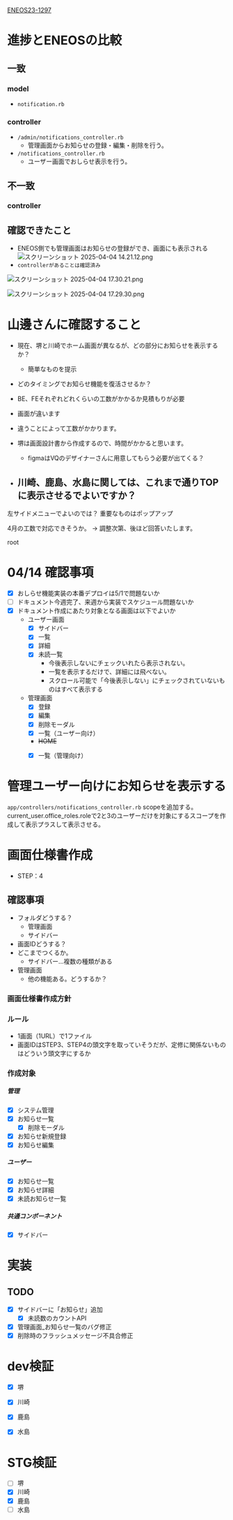 [ENEOS23-1297](https://vqit.backlog.com/view/ENEOS23-1297)
# 進捗とENEOSの比較
## 一致
### model
- `notification.rb`
### controller
- `/admin/notifications_controller.rb`
	- 管理画面からお知らせの登録・編集・削除を行う。
- `/notifications_controller.rb`
	- ユーザー画面でおしらせ表示を行う。

## 不一致
### controller

## 確認できたこと
- ENEOS側でも管理画面はお知らせの登録ができ、画面にも表示される
![スクリーンショット 2025-04-04 14.21.12.png](../_resources/スクリーンショット%202025-04-04%2014.21.12.png)
- `controllerがあることは確認済み`



![スクリーンショット 2025-04-04 17.30.21.png](../_resources/スクリーンショット%202025-04-04%2017.30.21.png)

![スクリーンショット 2025-04-04 17.29.30.png](../_resources/スクリーンショット%202025-04-04%2017.29.30.png)

# 山邊さんに確認すること
- 現在、堺と川崎でホーム画面が異なるが、どの部分にお知らせを表示するか？
	- 簡単なものを提示
- どのタイミングでお知らせ機能を復活させるか？
- BE、FEそれぞれどれくらいの工数がかかるか見積もりが必要


- 画面が違います
- 違うことによって工数がかかります。
- 堺は画面設計書から作成するので、時間がかかると思います。
	- figmaはVQのデザイナーさんに用意してもらう必要が出てくる？
- 川崎、鹿島、水島に関しては、これまで通りTOPに表示させるでよいですか？
	- 


左サイドメニューでよいのでは？
重要なものはポップアップ

4月の工数で対応できそうか。
-> 調整次第、後ほど回答いたします。


root




# 04/14 確認事項
- [x] おしらせ機能実装の本番デプロイは5/1で問題ないか
- [ ] ドキュメント今週完了、来週から実装でスケジュール問題ないか
- [x] ドキュメント作成にあたり対象となる画面は以下でよいか
	- ユーザー画面
		- [x] サイドバー
		- [x] 一覧
		- [x] 詳細
		- [x] 未読一覧
			- 今後表示しないにチェックいれたら表示されない。
			- 一覧を表示するだけで、詳細には飛べない。
			- スクロール可能で「今後表示しない」にチェックされていないものはすべて表示する
	- 管理画面
		- [x] 登録
		- [x] 編集
		- [x] 削除モーダル
		- [x] 一覧（ユーザー向け）
		-  ~~HOME~~
		- [x] 一覧（管理向け）


# 管理ユーザー向けにお知らせを表示する
`app/controllers/notifications_controller.rb`
scopeを追加する。
current_user.office_roles.roleで2と3のユーザーだけを対象にするスコープを作成して表示プラスして表示させる。


# 画面仕様書作成
- STEP：4
## 確認事項
- フォルダどうする？
	- 管理画面
	- サイドバー
- 画面IDどうする？
- どこまでつくるか。
	- サイドバー...複数の種類がある
- 管理画面
	- 他の機能ある。どうするか？
 
### 画面仕様書作成方針
### ルール
- 1画面（1URL）で1ファイル
- 画面IDはSTEP3、STEP4の頭文字を取っていそうだが、定修に関係ないものはどういう頭文字にするか
### 作成対象
##### 管理
- [x] システム管理
- [x] お知らせ一覧
	- [x] 削除モーダル
- [x] お知らせ新規登録
- [x] お知らせ編集
##### ユーザー
- [x] お知らせ一覧
- [x] お知らせ詳細
- [x] 未読お知らせ一覧
##### 共通コンポーネント
- [x] サイドバー


# 実装
## TODO
- [x] サイドバーに「お知らせ」追加
	- [x] 未読数のカウントAPI
- [x] 管理画面_お知らせ一覧のバグ修正
- [x] 削除時のフラッシュメッセージ不具合修正

# dev検証
- [x] 堺
- [x] 川崎
- [x] 鹿島
- [x] 水島


# STG検証
- [ ] 堺
- [x] 川崎
- [x] 鹿島
- [ ] 水島 